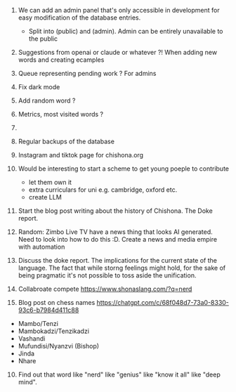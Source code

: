 1. We can add an admin panel that's only accessible in development for easy modification of the database entries.
    + Split into (public) and (admin). Admin can be entirely unavailable to the public
2. Suggestions from openai or claude or whatever ?! When adding new words and creating ecamples
3. Queue representing  pending work ? For admins
4. Fix dark mode
5. Add random word ?
6. Metrics, most visited words ?
7.

2. Regular backups of the database
3. Instagram and tiktok page for chishona.org
4. Would be interesting to start a scheme to get young poeple to contribute
    + let them own it
    + extra curriculars for uni e.g. cambridge, oxford etc.
    + create LLM
5. Start the blog post writing about the history of Chishona. The Doke report.
6. Random: Zimbo Live TV have a news thing that looks AI generated. Need to look into how to do this :D. Create a news and media empire with automation
7. Discuss the doke report. The implications for the current state of the language. The fact that while storng feelings might hold, for the sake of being pragmatic it's not possible to toss aside the unification.
8. Collabroate compete https://www.shonaslang.com/?q=nerd
9. Blog post on chess names https://chatgpt.com/c/68f048d7-73a0-8330-93c6-b7984d411c88
 + Mambo/Tenzi
 + Mambokadzi/Tenzikadzi 
 + Vashandi
 + Mufundisi/Nyanzvi (Bishop)
 + Jinda
 + Nhare
 10. Find out that word like "nerd" like "genius" like "know it all" like "deep mind".